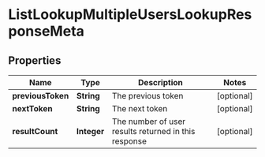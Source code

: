 

# ListLookupMultipleUsersLookupResponseMeta


## Properties

Name | Type | Description | Notes
------------ | ------------- | ------------- | -------------
**previousToken** | **String** | The previous token |  [optional]
**nextToken** | **String** | The next token |  [optional]
**resultCount** | **Integer** | The number of user results returned in this response |  [optional]




